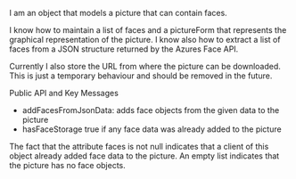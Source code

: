 I am an object that models a picture that can contain faces.

I know how to maintain a list of faces and a pictureForm that represents the graphical representation of the picture.  I know also how to extract a list of faces from a JSON structure returned by the Azures Face API.

Currently I also store the URL from where the picture can be downloaded. This is just a temporary behaviour and should be removed in the future.

Public API and Key Messages

- addFacesFromJsonData: adds face objects from the given data to the picture
- hasFaceStorage true if any face data was already added to the picture

The fact that the attribute faces is not null indicates that a client of this object already added face data to the picture. An empty list indicates that the picture has no face objects. 